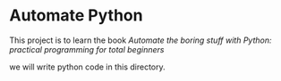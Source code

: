 # Automate Python 

This project is to learn the book _Automate the boring stuff with Python: practical programming for total beginners_

we will write python code in this directory. 